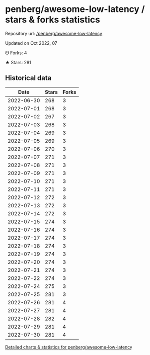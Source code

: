 # penberg/awesome-low-latency / stars & forks statistics

Repository url: [/penberg/awesome-low-latency](https://github.com/penberg/awesome-low-latency)

Updated on Oct 2022, 07

☋ Forks: 4

★ Stars: 281

## Historical data
| Date | Stars | Forks |
|------|-------|-------|
| 2022-06-30 | 268 | 3 | 
| 2022-07-01 | 268 | 3 | 
| 2022-07-02 | 267 | 3 | 
| 2022-07-03 | 268 | 3 | 
| 2022-07-04 | 269 | 3 | 
| 2022-07-05 | 269 | 3 | 
| 2022-07-06 | 270 | 3 | 
| 2022-07-07 | 271 | 3 | 
| 2022-07-08 | 271 | 3 | 
| 2022-07-09 | 271 | 3 | 
| 2022-07-10 | 271 | 3 | 
| 2022-07-11 | 271 | 3 | 
| 2022-07-12 | 272 | 3 | 
| 2022-07-13 | 272 | 3 | 
| 2022-07-14 | 272 | 3 | 
| 2022-07-15 | 274 | 3 | 
| 2022-07-16 | 274 | 3 | 
| 2022-07-17 | 274 | 3 | 
| 2022-07-18 | 274 | 3 | 
| 2022-07-19 | 274 | 3 | 
| 2022-07-20 | 274 | 3 | 
| 2022-07-21 | 274 | 3 | 
| 2022-07-22 | 274 | 3 | 
| 2022-07-24 | 275 | 3 | 
| 2022-07-25 | 281 | 3 | 
| 2022-07-26 | 281 | 4 | 
| 2022-07-27 | 281 | 4 | 
| 2022-07-28 | 282 | 4 | 
| 2022-07-29 | 281 | 4 | 
| 2022-07-30 | 281 | 4 | 


[Detailed charts & statistics for penberg/awesome-low-latency](https://reviewgithub.com/rep/penberg/awesome-low-latency)
